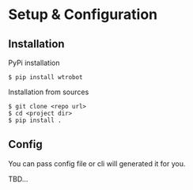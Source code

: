 # Setup & Configuration


## Installation

PyPi installation

    $ pip install wtrobot

Installation from sources

    $ git clone <repo url>
    $ cd <project dir>
    $ pip install .


## Config

You can pass config file or cli will generated it for you.

TBD...
